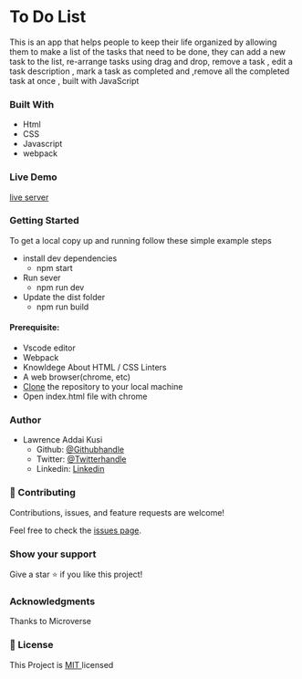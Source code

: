 
# To Do List
This is an app that helps people to keep their life organized by allowing them to make a list of the tasks that need to be done, they can add a new task to the list, re-arrange tasks using drag and drop,  remove a task , edit a task description , mark a task as completed and ,remove all the completed task at once , built with JavaScript

### Built With
- Html<br />
- CSS
- Javascript
- webpack

### Live Demo
[live server](https://kusilaw.github.io/To-Do-List/)

### Getting Started 
To get a local copy up and running follow these simple example steps
- install dev dependencies
  - npm start
- Run sever
  - npm run dev  
- Update the dist folder 
  - npm run build 

#### Prerequisite:  
  - Vscode editor 
  - Webpack
  - Knowldege About HTML / CSS Linters
  - A web browser(chrome, etc)
  - [Clone](https://docs.github.com/en/desktop/contributing-and-collaborating-using-github-desktop/adding-and-cloning-repositories/cloning-and-forking-repositories-from-github-desktop ) the repository to your local machine
  - Open index.html file with chrome


### Author
- Lawrence Addai Kusi
  - Github: [@Githubhandle](https://github.com/kusiLaw)
  - Twitter: [@Twitterhandle](https://twitter.com/kusilaw)
  - Linkedin: [Linkedin](https://www.linkedin.com/in/lawrence-kusi-55a662104)


### :handshake: Contributing
Contributions, issues, and feature requests are welcome! 

Feel free to check the [issues page](https://github.com/kusiLaw/portfolio/issues).

### Show your support
Give a star :star: if you like this project!


### Acknowledgments
Thanks to Microverse

### 📝 License
This Project is <a href ="https://opensource.org/licenses/MIT">MIT </a> licensed
